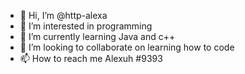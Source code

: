 - 👋 Hi, I’m @http-alexa
- 👀 I’m interested in programming
- 🌱 I’m currently learning Java and c++
- 💞️ I’m looking to collaborate on learning how to code
- 📫 How to reach me Alexuh #9393

<!---
http-alexa/http-alexa is a ✨ special ✨ repository because its `README.md` (this file) appears on your GitHub profile.
You can click the Preview link to take a look at your changes.
--->
